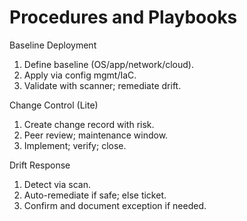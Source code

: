 # Procedures and Playbooks
Baseline Deployment
1. Define baseline (OS/app/network/cloud).
2. Apply via config mgmt/IaC.
3. Validate with scanner; remediate drift.

Change Control (Lite)
1. Create change record with risk.
2. Peer review; maintenance window.
3. Implement; verify; close.

Drift Response
1. Detect via scan.
2. Auto-remediate if safe; else ticket.
3. Confirm and document exception if needed.
